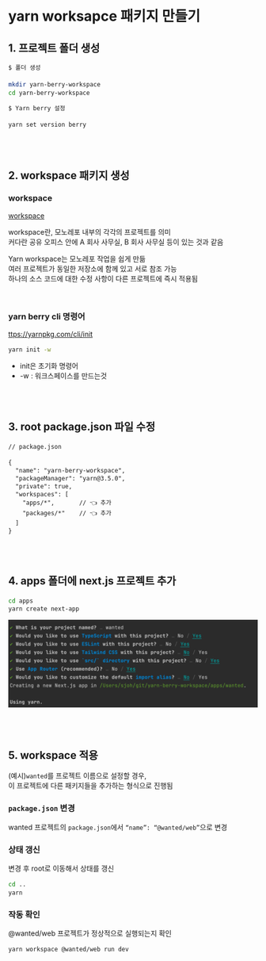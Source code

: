 # yarn worksapce 패키지 만들기

## 1. 프로젝트 폴더 생성

```bash
$ 폴더 생성

mkdir yarn-berry-workspace
cd yarn-berry-workspace
```

```bash
$ Yarn berry 설정

yarn set version berry
```

<br><br>

## 2. workspace 패키지 생성

### workspace

[workspace](https://yarnpkg.com/features/workspaces/#gatsby-focus-wrapper)

workspace란, 모노레포 내부의 각각의 프로젝트를 의미  
커다란 공유 오피스 안에 A 회사 사무실, B 회사 사무실 등이 있는 것과 같음

Yarn workspace는 모노레포 작업을 쉽게 만듦  
여러 프로젝트가 동일한 저장소에 함께 있고 서로 참조 가능  
하나의 소스 코드에 대한 수정 사항이 다른 프로젝트에 즉시 적용됨

<br>

### yarn berry cli 명령어

[ttps://yarnpkg.com/cli/init](https://yarnpkg.com/cli/init)

```bash
yarn init -w
```

* init은 초기화 명령어
* -w : 워크스페이스를 만드는것

<br><br>

## 3. root package.json 파일 수정

```
// package.json

{
  "name": "yarn-berry-workspace",
  "packageManager": "yarn@3.5.0",
  "private": true,
  "workspaces": [
    "apps/*",       // 👈 추가
    "packages/*"    // 👈 추가
  ]
}
```

<br><br>

## 4. apps 폴더에 next.js 프로젝트 추가

```bash
cd apps
yarn create next-app
```

![](../Images/yarnberry_nextjs.png)

<br><br>

## 5. workspace 적용

(예시)`wanted`를 프로젝트 이름으로 설정할 경우,  
이 프로젝트에 다른 패키지들을 추가하는 형식으로 진행됨 

### `package.json` 변경 

wanted 프로젝트의 `package.json`에서 `“name”: “@wanted/web”`으로 변경

### 상태 갱신

변경 후 root로 이동해서 상태를 갱신

```bash
cd ..
yarn
```

### 작동 확인 

@wanted/web 프로젝트가 정상적으로 실행되는지 확인

```bash
yarn workspace @wanted/web run dev
```
